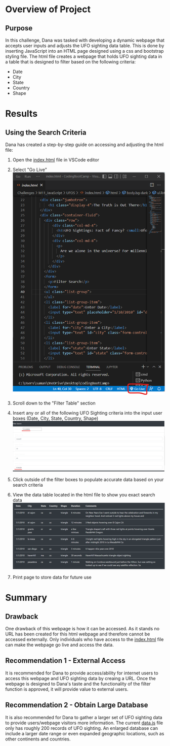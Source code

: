 # Overview of Project
## Purpose

In this challenge, Dana was tasked with developing a dynamic webpage that accepts user inputs and adjusts the UFO sighting data table. This is done by inserting JavaScript into an HTML page designed using a css and bootstrap styling file. The html file creates a webpage that holds UFO sighting data in a table that is designed to filter based on the following criteria:
- Date
- City
- State
- Country
- Shape

# Results
## Using the Search Criteria
Dana has created a step-by-step guide on accessing and adjusting the html file:

1. Open the [index.html](https://github.com/Sborresch/java_script/blob/main/UFOS/index.html) file in VSCode editor

2. Select "Go Live"
![Screenshot](https://github.com/Sborresch/java_script/blob/main/UFOS/static/images/Go_Live.png)
3. Scroll down to the "Filter Table" section

4. Insert any or all of the following UFO Sighting criteria into the input user boxes (Date, City, State, Country, Shape)
![Screenshot](https://github.com/Sborresch/java_script/blob/main/UFOS/static/images/Filter_Criteria.png)

5. Click outside of the filter boxes to populate accurate data based on your search criteria

6. View the data table located in the html file to show you exact search data
![Screenshot](https://github.com/Sborresch/java_script/blob/main/UFOS/static/images/Filtered_Data.png)

7. Print page to store data for future use

# Summary
## Drawback
One drawback of this webpage is how it can be accessed. As it stands no URL has been created for this html webpage and therefore cannot be accessed externally. Only individuals who have access to the [index.html](https://github.com/Sborresch/java_script/blob/main/UFOS/index.html) file can make the webpage go live and access the data. 

## Recommendation 1 - External Access
It is recommended for Dana to provide access/ability for internet users to access this webpage and UFO sighting data by creaing a URL. Once the webpage is designed to Dana's taste and the functionality of the filter function is approved, it will provide value to external users.

## Recommendation 2 - Obtain Large Database
It is also recommended for Dana to gather a larger set of UFO sighting data to provide users/webpage visitors more information. The current [data.js](https://github.com/Sborresch/java_script/blob/main/UFOS/static/js/data.js) file only has roughly 200 records of UFO sighting. An enlarged database can include a larger date range or even expanded geographic locations, such as other continents and countries.
